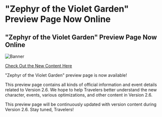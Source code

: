 # "Zephyr of the Violet Garden" Preview Page Now Online
## "Zephyr of the Violet Garden" Preview Page Now Online
![Banner](https://uploadstatic-sea.mihoyo.com/announcement/2022/05/05/e36e581c999b2eaa3b16a995b0fef824_9069895055802160742.jpg)

[Check Out the New Content Here](https://webstatic-sea.hoyoverse.com/ys/event/e20210601blue_post/vert.html?gamewebview=1&page_sn=494fb89914d6406b&mode=fullscreen)

"Zephyr of the Violet Garden" preview page is now available!

This preview page contains all kinds of official information and event details related to Version 2.6. We hope to help Travelers better understand the new character, events, various optimizations, and other content in Version 2.6.

This preview page will be continuously updated with version content during Version 2.6. Stay tuned, Travelers!
